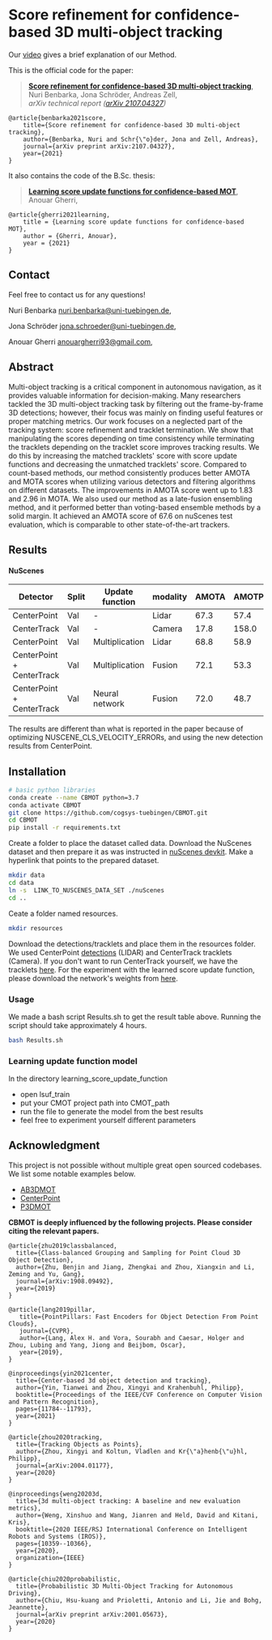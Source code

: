 # Score refinement for confidence-based 3D multi-object tracking

Our [video](https://youtu.be/0GL_lsUvPdo) gives a brief explanation of our Method.

This is the official code for the paper:
> [**Score refinement for confidence-based 3D multi-object tracking**](https://arxiv.org/abs/2107.04327),            
> Nuri Benbarka, Jona Schröder, Andreas Zell,        
> *arXiv technical report ([arXiv 2107.04327](https://arxiv.org/abs/2107.04327))*  

    @article{benbarka2021score,
        title={Score refinement for confidence-based 3D multi-object tracking},
        author={Benbarka, Nuri and Schr{\"o}der, Jona and Zell, Andreas},
        journal={arXiv preprint arXiv:2107.04327},
        year={2021}
    }

It also contains the code of the B.Sc. thesis:

> [**Learning score update functions for confidence-based MOT**](https://www.researchgate.net/publication/354418608_Learning_score_update_functions_for_confidence-based_MOT),
> Anouar Gherri,
        
    @article{gherri2021learning,
        title = {Learning score update functions for confidence-based MOT},
        author = {Gherri, Anouar},
        year = {2021}        
    }

## Contact
Feel free to contact us for any questions! 

Nuri Benbarka [nuri.benbarka@uni-tuebingen.de](mailto:nuri.benbarka@uni-tuebingen.de),

Jona Schröder [jona.schroeder@uni-tuebingen.de](mailto:jona.schroeder@uni-tuebingen.de),

Anouar Gherri [anouargherri93@gmail.com](mailto:anouargherri93@gmail.com), 

## Abstract
Multi-object tracking is a critical component in autonomous navigation, as it provides valuable information for decision-making. Many researchers tackled the 3D multi-object tracking task by filtering out the frame-by-frame 3D detections; however, their focus was mainly on finding useful features or proper matching metrics. Our work focuses on a neglected part of the tracking system: score refinement and tracklet termination. We show that manipulating the scores depending on time consistency while terminating the tracklets depending on the tracklet score improves tracking results. We do this by increasing the matched tracklets' score with score update functions and decreasing the unmatched tracklets' score. Compared to count-based methods, our method consistently produces better AMOTA and MOTA scores when utilizing various detectors and filtering algorithms on different datasets. The improvements in AMOTA score went up to 1.83 and 2.96 in MOTA. We also used our method as a late-fusion ensembling method, and it performed better than voting-based ensemble methods by a solid margin. It achieved an AMOTA score of 67.6 on nuScenes test evaluation, which is comparable to other state-of-the-art trackers. 

## Results

#### NuScenes

|  Detector  |  Split  |  Update function  |  modality  |  AMOTA  |  AMOTP  |  MOTA  |
|---------|---------|---------|--------|-------|--------|--------|
| CenterPoint  |  Val    |  -  |  Lidar  |  67.3 |  57.4 |  57.3 |
| CenterTrack  |  Val    |  -  |  Camera  |  17.8 |  158.0  |  15.0  |
| CenterPoint  |  Val    |  Multiplication  |  Lidar  |  68.8 |  58.9 |  60.2 |
| CenterPoint + CenterTrack  |  Val   |   Multiplication  |  Fusion  | 72.1 |  53.3 |  58.5 |
| CenterPoint + CenterTrack  |  Val   |   Neural network  |  Fusion  | 72.0 |  48.7 |  58.2 |

The results are different than what is reported in the paper because of optimizing NUSCENE_CLS_VELOCITY_ERRORs, 
and using the new detection results from CenterPoint.

## Installation

```bash
# basic python libraries
conda create --name CBMOT python=3.7
conda activate CBMOT
git clone https://github.com/cogsys-tuebingen/CBMOT.git
cd CBMOT
pip install -r requirements.txt
```
Create a folder to place the dataset called data. 
Download the NuScenes dataset and then prepare it as was instructed in [nuScenes devkit](https://github.com/nutonomy/nuscenes-devkit#nuscenes-setup). 
Make a hyperlink that points to the prepared dataset. 
```bash
mkdir data
cd data
ln -s  LINK_TO_NUSCENES_DATA_SET ./nuScenes
cd ..
```


Ceate a folder named resources. 

```bash
mkdir resources
```
Download the detections/tracklets and place them in the resources folder.
We used CenterPoint [detections](https://drive.google.com/drive/folders/1FOfCe9nWQrySUx42PlZyaKWAK2Or0sZQ) (LIDAR) and CenterTrack tracklets (Camera). 
If you don't want to run CenterTrack yourself, we have the tracklets [here](https://u-173-c142.cs.uni-tuebingen.de/index.php/s/dMmY2iRC7azD2Lw). 
For the experiment with the learned score update function, please download the network's weights from [here](https://u-173-c142.cs.uni-tuebingen.de/index.php/s/dMmY2iRC7azD2Lw).


### Usage

We made a bash script Results.sh to get the result table above. Running the script should take approximately 4 hours.
```bash
bash Results.sh
```

### Learning update function model
In the directory learning_score_update_function 
* open lsuf_train
* put your CMOT project path into CMOT_path
* run the file to generate the model from the best results
* feel free to experiment yourself different parameters
## Acknowledgment
This project is not possible without multiple great open sourced codebases. We list some notable examples below.  

* [AB3DMOT](https://github.com/xinshuoweng/AB3DMOT)
* [CenterPoint](https://github.com/tianweiy/CenterPoint)
* [P3DMOT](https://github.com/eddyhkchiu/mahalanobis_3d_multi_object_tracking)

**CBMOT is deeply influenced by the following projects. Please consider citing the relevant papers.**

```
@article{zhu2019classbalanced,
  title={Class-balanced Grouping and Sampling for Point Cloud 3D Object Detection},
  author={Zhu, Benjin and Jiang, Zhengkai and Zhou, Xiangxin and Li, Zeming and Yu, Gang},
  journal={arXiv:1908.09492},
  year={2019}
}

@article{lang2019pillar,
   title={PointPillars: Fast Encoders for Object Detection From Point Clouds},
   journal={CVPR},
   author={Lang, Alex H. and Vora, Sourabh and Caesar, Holger and Zhou, Lubing and Yang, Jiong and Beijbom, Oscar},
   year={2019},
}

@inproceedings{yin2021center,
  title={Center-based 3d object detection and tracking},
  author={Yin, Tianwei and Zhou, Xingyi and Krahenbuhl, Philipp},
  booktitle={Proceedings of the IEEE/CVF Conference on Computer Vision and Pattern Recognition},
  pages={11784--11793},
  year={2021}
}

@article{zhou2020tracking,
  title={Tracking Objects as Points},
  author={Zhou, Xingyi and Koltun, Vladlen and Kr{\"a}henb{\"u}hl, Philipp},
  journal={arXiv:2004.01177},
  year={2020}
}

@inproceedings{weng20203d,
  title={3d multi-object tracking: A baseline and new evaluation metrics},
  author={Weng, Xinshuo and Wang, Jianren and Held, David and Kitani, Kris},
  booktitle={2020 IEEE/RSJ International Conference on Intelligent Robots and Systems (IROS)},
  pages={10359--10366},
  year={2020},
  organization={IEEE}
}

@article{chiu2020probabilistic,
  title={Probabilistic 3D Multi-Object Tracking for Autonomous Driving},
  author={Chiu, Hsu-kuang and Prioletti, Antonio and Li, Jie and Bohg, Jeannette},
  journal={arXiv preprint arXiv:2001.05673},
  year={2020}
}

```
